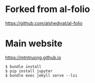 # Forked from al-folio
https://github.com/alshedivat/al-folio

# Main website
https://mtntruong.github.io

```
$ bundle install
$ pip install jupyter
$ bundle exec jekyll serve --lsi
```
